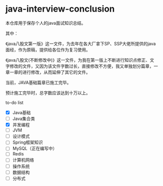# java-interview-conclusion
本仓库用于保存个人的java面试知识总结。

其中：

《java八股文第一版》这一文件，为去年在各大厂拿下SP、SSP大佬所提供的java面经，作为原稿，提供给各位作为复习使用。

《java八股文(不断修改中)》这一文件，为我在第一版上不断进行知识点修正、文字修改的文件，又因为该文件字数过长，直接修改不方便，我又单独划分篇章，一章一章的进行修改，从而延伸了其它的文件。

当前，JAVA基础篇章已施工完毕。

预计施工完毕时，总字数应该达到十万以上。

to-do list

- [x] Java基础
- [ ] Java集合类
- [x] 并发编程
- [ ] JVM
- [ ] 设计模式
- [ ] Spring框架知识
- [ ] MySQL（正在编写中）
- [ ] Redis
- [ ] 计算机网络
- [ ] 操作系统
- [ ] 数据结构
- [ ] 分布式
